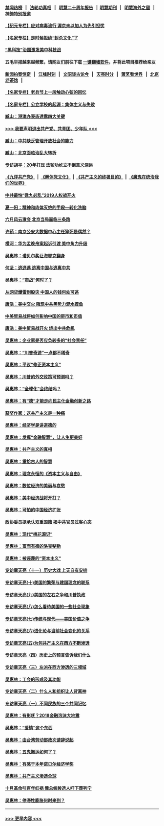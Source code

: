#### [禁闻热榜](热点新闻.md?=0)  &nbsp;&nbsp;|&nbsp;&nbsp; [法轮功真相](https://github.com/gfw-breaker/truth/blob/master/README.md?=0) &nbsp;&nbsp;|&nbsp;&nbsp; [明慧二十周年报告](https://github.com/gfw-breaker/mh-reports/blob/master/README.md?=0) &nbsp;&nbsp;|&nbsp;&nbsp;[明慧期刊](https://github.com/gfw-breaker/mh-qikan) &nbsp;&nbsp;|&nbsp;&nbsp; [明慧海外之窗](https://github.com/gfw-breaker/mh-news/blob/master/README.md?=0) &nbsp;&nbsp;|&nbsp;&nbsp; [神韵特别报道](https://github.com/gfw-breaker/mh-news/blob/master/shenyun.md?=0)
#### [【纪元专栏】应对病毒流行 渥京未以加人为先引担忧](../pages/nsc423/n11875714.md?t=03112103) 
#### [【名家专栏】是时候拒绝“封杀文化”了](../pages/nsc423/n11814093.md?t=03112103) 
#### [“黑科技”治国激发美中科技战](../pages/nsc423/n11638056.md?t=03112103) 
#### 五毛举报越来越频繁，请网友们前往下载 [一键翻墙软件](https://github.com/gfw-breaker/ssr-accounts)，并将此项目推荐给亲友
#### [新闻拍案惊奇](https://github.com/gfw-breaker/banned-news/blob/master/pages/link4.md) &nbsp;&nbsp;|&nbsp;&nbsp; [江峰时刻](https://github.com/gfw-breaker/banned-news/blob/master/pages/link4.md) &nbsp;&nbsp;|&nbsp;&nbsp; [文昭谈古论今](https://github.com/gfw-breaker/banned-news/blob/master/pages/link4.md) &nbsp;&nbsp;|&nbsp;&nbsp; [天亮时分](https://github.com/gfw-breaker/banned-news/blob/master/pages/link4.md) &nbsp;&nbsp;|&nbsp;&nbsp; [萧茗看世界](https://github.com/gfw-breaker/banned-news/blob/master/pages/link4.md) &nbsp;&nbsp;|&nbsp;&nbsp; [北京老茶馆](https://github.com/gfw-breaker/banned-news/blob/master/pages/link4.md) &nbsp;&nbsp;|&nbsp;&nbsp; 
#### [【名家专栏】老兵节上一段触动心弦的回忆](../pages/nsc423/n11646016.md?t=03112103) 
#### [【名家专栏】公立学校的起源：集体主义与失败](../pages/nsc423/n11601833.md?t=03112103) 
#### [臧山：港澳办表态透露四大关键](../pages/nsc423/n11421628.md?t=03112103) 
#### [>>> 我要声明退出共产党、共青团、少年队 <<<](https://github.com/begood0513/goodnews/blob/master/quit/letter.md) 
#### [臧山：中共缺乏管理开放社会的能力](../pages/nsc423/n11407457.md?t=03112103) 
#### [臧山：北京面临治乱大转折](../pages/nsc423/n11406895.md?t=03112103) 
#### [专访胡平：20年打压 法轮功屹立不倒意义深远](../pages/nsc423/n11398800.md?t=03112103) 
#### [《九评共产党》](https://github.com/begood0513/9ping.md/blob/master/README.md) &nbsp;|&nbsp; [《解体党文化》](../../../../jtdwh.md/blob/master/README.md)  &nbsp;|&nbsp; [《共产主义的终极目的》](../../../../gczydzjmd.md/blob/master/README.md) &nbsp;|&nbsp; [《魔鬼在统治我们的世界》](../../../../mgztzwmdsj.md/blob/master/README.md) 
#### [中共最怕“逢九必乱”2019人权战开火](../pages/nsc423/n11385248.md?t=03112103) 
#### [夏一阳：精神和肉体灭绝的手段—转化洗脑](../pages/nsc423/n11368250.md?t=03112103) 
#### [六月风云激变 北京当局面临三条路](../pages/nsc423/n11313668.md?t=03112103) 
#### [许茹：南京公安大数据中心主任猝死是偶然？](../pages/nsc423/n11064744.md?t=03112103) 
#### [横河：华为孟晚舟案起诉引渡 美中角力升级](../pages/nsc423/n11027230.md?t=03112103) 
#### [吴惠林：诺贝尔奖让海耶克翻身](../pages/nsc423/n10890049.md?t=03112103) 
#### [何坚：逃逃逃 逃离中国与逃离中共](../pages/nsc423/n10592891.md?t=03112103) 
#### [吴惠林：“商战”何时了？](../pages/nsc423/n10573558.md?t=03112103) 
#### [从网贷爆雷到股灾 中国人的钱何处可逃](../pages/nsc423/n10572800.md?t=03112103) 
#### [唐浩：美中交火 隐现中共黑势力混水摸鱼](../pages/nsc423/n10544040.md?t=03112103) 
#### [中美贸易战将如何影响中国的房市和币值](../pages/nsc423/n10543697.md?t=03112103) 
#### [唐浩：美中贸易战开火 烧出中共危机](../pages/nsc423/n10540126.md?t=03112103) 
#### [吴惠林：企业家是否应负较多的“社会责任”](../pages/nsc423/n10535022.md?t=03112103) 
#### [吴惠林：“川普奇迹”一点都不稀奇](../pages/nsc423/n10512808.md?t=03112103) 
#### [吴惠林：平议“修正资本主义”](../pages/nsc423/n10495724.md?t=03112103) 
#### [吴惠林：川普的外交政策可预测吗？](../pages/nsc423/n10462387.md?t=03112103) 
#### [吴惠林：“全球化”会终结吗？](../pages/nsc423/n10452838.md?t=03112103) 
#### [吴惠林：有“德”才能走向民主化金融创新之路](../pages/nsc423/n10432292.md?t=03112103) 
#### [获奖作家：这共产主义是一种癌](../pages/nsc423/n10431541.md?t=03112103) 
#### [吴惠林：经济学是讲道德的](../pages/nsc423/n10398014.md?t=03112103) 
#### [吴惠林：发挥“金融智慧”，让人生更美好](../pages/nsc423/n10375019.md?t=03112103) 
#### [吴惠林：共产主义的真相](../pages/nsc423/n10351394.md?t=03112103) 
#### [吴惠林：重拾古人的智慧](../pages/nsc423/n10337691.md?t=03112103) 
#### [吴惠林：理念永恒的《资本主义与自由》](../pages/nsc423/n10316274.md?t=03112103) 
#### [吴惠林：数位经济的美丽与哀愁](../pages/nsc423/n10292946.md?t=03112103) 
#### [吴惠林：美中经济战将开打？](../pages/nsc423/n10258825.md?t=03112103) 
#### [吴惠林：可怕的中国经济扩张](../pages/nsc423/n10219147.md?t=03112103) 
#### [政协委员提承认双重国籍 揭中共官员过客心态](../pages/nsc423/n10208809.md?t=03112103) 
#### [吴惠林：现代“桃花源记”](../pages/nsc423/n10185234.md?t=03112103) 
#### [吴惠林：富而有德的洛克斐勒](../pages/nsc423/n10142264.md?t=03112103) 
#### [吴惠林：被诬蔑的“资本主义”](../pages/nsc423/n10124816.md?t=03112103) 
#### [专访章天亮（十一）历史大戏 上天自有安排](../pages/nsc423/n10094905.md?t=03112103) 
#### [专访章天亮(十)美国的繁荣与建国理念的联系](../pages/nsc423/n10094899.md?t=03112103) 
#### [专访章天亮(九)美国的左右之争和川普执政](../pages/nsc423/n10094889.md?t=03112103) 
#### [专访章天亮(八)怎么看待美国的一些社会现象](../pages/nsc423/n10094857.md?t=03112103) 
#### [专访章天亮(七)传统与现代——美国价值之争](../pages/nsc423/n10093140.md?t=03112103) 
#### [专访章天亮(六)进化论与当前社会变化的关系](../pages/nsc423/n10092036.md?t=03112103) 
#### [专访章天亮(五)为何共产主义在西方不断渗透](../pages/nsc423/n10083620.md?t=03112103) 
#### [专访章天亮（四）历史上的预言告诉我们什么](../pages/nsc423/n10083606.md?t=03112103) 
#### [专访章天亮（三）左派在西方渗透的三领域](../pages/nsc423/n10081115.md?t=03112103) 
#### [吴惠林：工会的形成及其功能](../pages/nsc423/n10080633.md?t=03112103) 
#### [专访章天亮（二）什么人和组织让人背离神](../pages/nsc423/n10076637.md?t=03112103) 
#### [专访章天亮（一）不同民族的三个共同记忆](../pages/nsc423/n10074188.md?t=03112103) 
#### [吴惠林：有影呒？2018金融泡沫大地震](../pages/nsc423/n10040534.md?t=03112103) 
#### [吴惠林：“爱情”这个东西](../pages/nsc423/n10019423.md?t=03112103) 
#### [吴惠林：由台湾劳动部政次请辞说起](../pages/nsc423/n9979679.md?t=03112103) 
#### [吴惠林：五鬼搬运如何了？](../pages/nsc423/n9925338.md?t=03112103) 
#### [吴惠林：有感于本年诺贝尔经济学奖](../pages/nsc423/n9871883.md?t=03112103) 
#### [吴惠林：共产主义渗透全球](../pages/nsc423/n9812748.md?t=03112103) 
#### [十月革命引百年红祸 俄总统候选人吁下葬列宁](../pages/nsc423/n9810182.md?t=03112103) 
#### [吴惠林：停滞性膨胀何时来到？](../pages/nsc423/n9764136.md?t=03112103) 

----
#### [ >>> 更早内容 <<< ](../indexes/nsc423-earlier.md)
